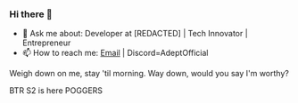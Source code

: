 ### Hi there 👋

- 💬 Ask me about: Developer at [REDACTED] | Tech Innovator | Entrepreneur
- 📫 How to reach me: [Email](mailto:bluexbusiness@gmail.com) | Discord=AdeptOfficial

Weigh down on me, stay 'til morning.
Way down, would you say I'm worthy?

BTR S2 is here POGGERS

<!--
**AdeptOfficial/AdeptOfficial** is a ✨ _special_ ✨ repository because its `README.md` (this file) appears on your GitHub profile.

Here are some ideas to get you started:

- 🔭 I’m currently working on ...
- 🌱 I’m currently learning ...
- 👯 I’m looking to collaborate on ...
- 🤔 I’m looking for help with ...
- 💬 Ask me about ...
- 📫 How to reach me: ...
- 😄 Pronouns: ...
- ⚡ Fun fact: ...
-->
